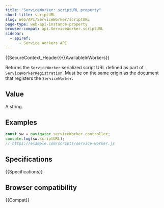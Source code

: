 ```yaml
---
title: "ServiceWorker: scriptURL property"
short-title: scriptURL
slug: Web/API/ServiceWorker/scriptURL
page-type: web-api-instance-property
browser-compat: api.ServiceWorker.scriptURL
sidebar:
  - apiref:
      - Service Workers API
---
```


{{SecureContext_Header}}{{AvailableInWorkers}}

Returns the `ServiceWorker` serialized script URL defined as part of [`ServiceWorkerRegistration`](/en-US/docs/Web/API/ServiceWorkerRegistration).
Must be on the same origin as the document that registers the
`ServiceWorker`.

## Value

A string.

## Examples

```js
const sw = navigator.serviceWorker.controller;
console.log(sw.scriptURL);
// https://example.com/scripts/service-worker.js
```

## Specifications

{{Specifications}}

## Browser compatibility

{{Compat}}

